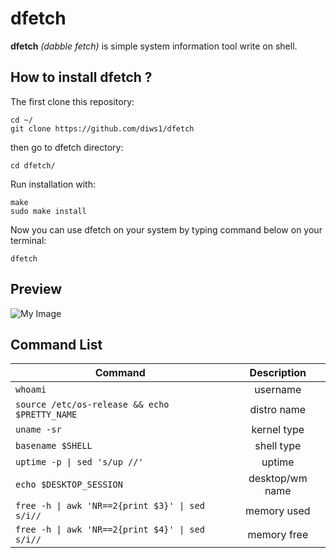 # dfetch
<b>dfetch</b> <i>(dabble fetch)</i> is simple system information tool write on shell.

## How to install dfetch ?
The first clone this repository:
```
cd ~/
git clone https://github.com/diws1/dfetch
```
then go to dfetch directory:
```
cd dfetch/
````
Run installation with:
```
make
sudo make install
```
Now you can use dfetch on your system by typing command below on your terminal: 
```
dfetch
```

## Preview
![My Image](https://github.com/diws1/dfetch/blob/main/screenshot/dfetch.png)

## Command List
| Command | Description |
| --- | :---: |
| `whoami` | username |
| `source /etc/os-release && echo $PRETTY_NAME` | distro name |
| `uname -sr` | kernel type |
| `basename $SHELL` | shell type |
| `uptime -p \| sed 's/up //'` | uptime |
| `echo $DESKTOP_SESSION` | desktop/wm name |
| `free -h \| awk 'NR==2{print $3}' \| sed s/i//` | memory used |
| `free -h \| awk 'NR==2{print $4}' \| sed s/i//` | memory free |
